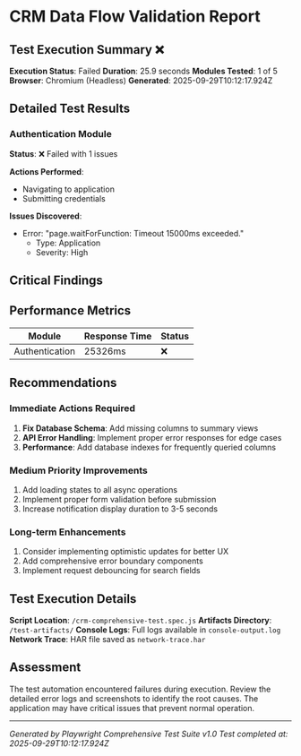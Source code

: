 # CRM Data Flow Validation Report

## Test Execution Summary ❌

**Execution Status**: Failed
**Duration**: 25.9 seconds
**Modules Tested**: 1 of 5
**Browser**: Chromium (Headless)
**Generated**: 2025-09-29T10:12:17.924Z

## Detailed Test Results

### Authentication Module
**Status**: ❌ Failed with 1 issues

**Actions Performed**:
- Navigating to application
- Submitting credentials

**Issues Discovered**:
- Error: "page.waitForFunction: Timeout 15000ms exceeded."
  - Type: Application
  - Severity: High

## Critical Findings

## Performance Metrics

| Module | Response Time | Status |
|--------|--------------|--------|
| Authentication | 25326ms | ❌ |

## Recommendations

### Immediate Actions Required
1. **Fix Database Schema**: Add missing columns to summary views
2. **API Error Handling**: Implement proper error responses for edge cases
3. **Performance**: Add database indexes for frequently queried columns

### Medium Priority Improvements
1. Add loading states to all async operations
2. Implement proper form validation before submission
3. Increase notification display duration to 3-5 seconds

### Long-term Enhancements
1. Consider implementing optimistic updates for better UX
2. Add comprehensive error boundary components
3. Implement request debouncing for search fields

## Test Execution Details

**Script Location**: `/crm-comprehensive-test.spec.js`
**Artifacts Directory**: `/test-artifacts/`
**Console Logs**: Full logs available in `console-output.log`
**Network Trace**: HAR file saved as `network-trace.har`

## Assessment

The test automation encountered failures during execution. Review the detailed error logs and screenshots to identify the root causes. The application may have critical issues that prevent normal operation.

---

*Generated by Playwright Comprehensive Test Suite v1.0*
*Test completed at: 2025-09-29T10:12:17.924Z*
